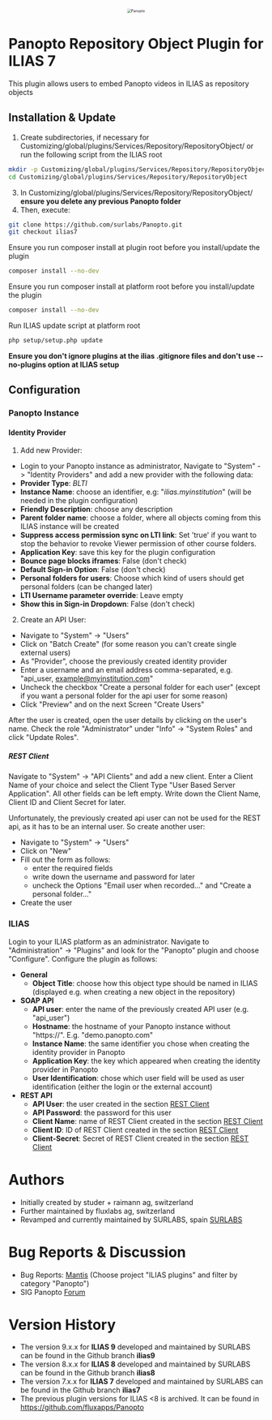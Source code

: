 <div alt style="text-align: center; transform: scale(.5);">
	<picture>
		<source media="(prefers-color-scheme: dark)" srcset="https://raw.githubusercontent.com/surlabs/Panopto/ilias8/templates/images/GitBannerPanopto2.png" />
		<img alt="Panopto" src="https://raw.githubusercontent.com/surlabs/Panopto/ilias8/templates/images/GitBannerPanopto2.png" />
	</picture>
</div>

# Panopto Repository Object Plugin for ILIAS 7
This plugin allows users to embed Panopto videos in ILIAS as repository objects

## Installation & Update

1. Create subdirectories, if necessary for Customizing/global/plugins/Services/Repository/RepositoryObject/ or run the following script from the ILIAS root

```bash
mkdir -p Customizing/global/plugins/Services/Repository/RepositoryObject
cd Customizing/global/plugins/Services/Repository/RepositoryObject
```

3. In Customizing/global/plugins/Services/Repository/RepositoryObject/ **ensure you delete any previous Panopto folder**
4. Then, execute:

```bash
git clone https://github.com/surlabs/Panopto.git
git checkout ilias7
```

Ensure you run composer install at plugin root before you install/update the plugin
```bash
composer install --no-dev
```

Ensure you run composer install at platform root before you install/update the plugin
```bash
composer install --no-dev
```

Run ILIAS update script at platform root
```bash
php setup/setup.php update
```

**Ensure you don't ignore plugins at the ilias .gitignore files and don't use --no-plugins option at ILIAS setup**

## Configuration
### Panopto Instance

#### Identity Provider
1. Add new Provider:
* Login to your Panopto instance as administrator, Navigate to "System" -> "Identity Providers" and add a new provider with the following data:
* **Provider Type**: *BLTI*
* **Instance Name**: choose an identifier, e.g: "*ilias.myinstitution*" (will be needed in the plugin configuration)
* **Friendly Description**:	choose any description
* **Parent folder name**: choose a folder, where all objects coming from this ILIAS instance will be created
* **Suppress access permission sync on LTI link**: Set 'true' if you want to stop the behavior to revoke Viewer permission of other course folders.
* **Application Key**: save this key for the plugin configuration
* **Bounce page blocks iframes**: False (don't check)
* **Default Sign-in Option**: False (don't check)
* **Personal folders for users**: Choose which kind of users should get personal folders (can be changed later)
* **LTI Username parameter override**:	Leave empty
* **Show this in Sign-in Dropdown**: False (don't check)

2. Create an API User:
* Navigate to "System" -> "Users" 
* Click on "Batch Create" (for some reason you can't create single external users)
* As "Provider", choose the previously created identity provider
* Enter a username and an email address comma-separated, e.g. "api_user, example@myinstitution.com"
* Uncheck the checkbox "Create a personal folder for each user" (except if you want a personal folder for the api user for some reason)
* Click "Preview" and on the next Screen "Create Users"

After the user is created, open the user details by clicking on the user's name. Check the role "Administrator" under "Info" -> "System Roles" and click "Update Roles".

##### REST Client
Navigate to "System" -> "API Clients" and add a new client. Enter a Client Name of your choice and select the Client Type "User Based Server Application". All other fields can be left empty. Write down the Client Name, Client ID and Client Secret for later.

Unfortunately, the previously created api user can not be used for the REST api, as it has to be an internal user. So create another user:
* Navigate to "System" -> "Users"
* Click on "New"
* Fill out the form as follows:
    * enter the required fields 
    * write down the username and password for later
    * uncheck the Options "Email user when recorded..." and "Create a personal folder..."
* Create the user

### ILIAS
Login to your ILIAS platform as an administrator. Navigate to "Administration" -> "Plugins" and look for the "Panopto" plugin and choose "Configure". Configure the plugin as follows:
* **General**
    * **Object Title**: choose how this object type should be named in ILIAS (displayed e.g. when creating a new object in the repository)
* **SOAP API**
    * **API user**: enter the name of the previously created API user (e.g. "api_user")
    * **Hostname**: the hostname of your Panopto instance without "https://". E.g. "demo.panopto.com"
    * **Instance Name**: the same identifier you chose when creating the identity provider in Panopto
    * **Application Key**: the key which appeared when creating the identity provider in Panopto
    * **User Identification**: chose which user field will be used as user identification (either the login or the external account)
* **REST API**
    * **API User**: the user created in the section [REST Client](#rest-client)
    * **API Password**: the password for this user
    * **Client Name**: name of REST Client created in the section [REST Client](#rest-client)
    * **Client ID**: ID of REST Client created in the section [REST Client](#rest-client)
    * **Client-Secret**: Secret of REST Client created in the section [REST Client](#rest-client)
 
# Authors
* Initially created by studer + raimann ag, switzerland
* Further maintained by fluxlabs ag, switzerland
* Revamped and currently maintained by SURLABS, spain [SURLABS](https://surlabs.com)

# Bug Reports & Discussion
- Bug Reports: [Mantis](https://www.ilias.de/mantis) (Choose project "ILIAS plugins" and filter by category "Panopto")
- SIG Panopto [Forum](https://docu.ilias.de/goto_docu_frm_13755.html)

# Version History
* The version 9.x.x for **ILIAS 9** developed and maintained by SURLABS can be found in the Github branch **ilias9**
* The version 8.x.x for **ILIAS 8** developed and maintained by SURLABS can be found in the Github branch **ilias8**
* The version 7.x.x for **ILIAS 7** developed and maintained by SURLABS can be found in the Github branch **ilias7**
* The previous plugin versions for ILIAS <8 is archived. It can be found in https://github.com/fluxapps/Panopto
